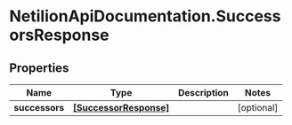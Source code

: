 # NetilionApiDocumentation.SuccessorsResponse

## Properties
Name | Type | Description | Notes
------------ | ------------- | ------------- | -------------
**successors** | [**[SuccessorResponse]**](SuccessorResponse.md) |  | [optional] 
